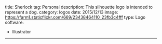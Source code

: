 title: Sherlock
tag: Personal
description: This silhouette logo is intended to represent a dog.
category: logos
date: 2015/12/13
image: https://farm1.staticflickr.com/669/23438464110_23fb3c4fff
type: Logo
software:
- Illustrator
---